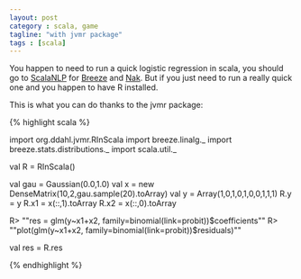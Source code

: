 ```yaml
---
layout: post
category : scala, game
tagline: "with jvmr package"
tags : [scala]
---
```


You happen to need to run a quick logistic regression in scala, you should go to [ScalaNLP](http://www.scalanlp.org/) for [Breeze](https://github.com/scalanlp/breeze) and [Nak](https://github.com/scalanlp/nak). But if you just need to run a really quick one and you happen to have R installed.

<!--more-->

This is what you can do thanks to the jvmr package:

{% highlight scala %}

import org.ddahl.jvmr.RInScala
import breeze.linalg._
import breeze.stats.distributions._
import scala.util._

val R = RInScala()

val gau = Gaussian(0.0,1.0)
val x = new DenseMatrix(10,2,gau.sample(20).toArray)
val y = Array(1,0,1,0,1,0,0,1,1,1)
R.y  = y
R.x1 = x(::,1).toArray
R.x2 = x(::,0).toArray

R> ""res = glm(y~x1+x2, family=binomial(link=probit))$coefficients""
R> ""plot(glm(y~x1+x2, family=binomial(link=probit))$residuals)""

val res = R.res

{% endhighlight %}
